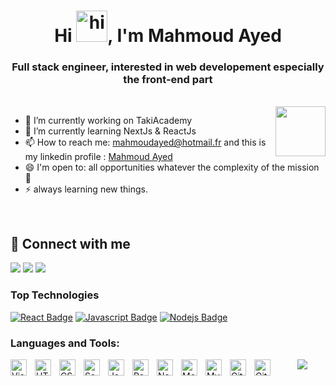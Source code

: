  <h1 align="center"> Hi <img src="https://user-images.githubusercontent.com/1303154/88677602-1635ba80-d120-11ea-84d8-d263ba5fc3c0.gif" width="50px" height="50px" alt="hi">, I'm Mahmoud Ayed </h1>
<h3 align="center"> Full stack engineer, interested in web developement especially the front-end part </h3>

<br>
<img align="right" src="https://user-images.githubusercontent.com/63050133/156676671-d5b2e362-97d4-4404-9447-dd71ddfea82f.gif" width = 80px/>


- 🔭 I’m currently working on TakiAcademy
- 🌱 I’m currently learning NextJs & ReactJs
- 📫 How to reach me: mahmoudayed@hotmail.fr and this is my linkedin profile : [Mahmoud Ayed](https://tn.linkedin.com/in/mahmoud-ayed-111329207)
- 😄 I'm open to: all opportunities whatever the complexity of the mission :muscle:
- ⚡ always learning new things.

<br>

## 📩 Connect with me
<p align="left">
    <a href="mailto:mahmoudayed@hotmail.fr" title="Hotmail"><img src="https://img.shields.io/badge/gmail-%23F05033.svg?style=for-the-badge&logo=gmail&logoColor=white"/></a>  
     <a href="https://www.linkedin.com/in/mahmoud-ayed-111329207" title="LinkedIn"><img src="https://img.shields.io/badge/linkedin-%230077B5.svg?style=for-the-badge&logo=linkedin&logoColor=white"/></a>  
<a href="https://mahmoudayed.netlify.app/" title="Portfolio"><img src="https://img.shields.io/badge/portfolio-%23F05033.svg?style=for-the-badge&logo=world&logoColor=white"/></a>
 
</p>


### Top Technologies

<!-- TODO: Make technologies links takes you to repositories -->

[![React Badge](https://img.shields.io/badge/-React-61DBFB?style=for-the-badge&labelColor=black&logo=react&logoColor=61DBFB)](#) [![Javascript Badge](https://img.shields.io/badge/-Javascript-F0DB4F?style=for-the-badge&labelColor=black&logo=javascript&logoColor=F0DB4F)](#)  [![Nodejs Badge](https://img.shields.io/badge/-Nodejs-3C873A?style=for-the-badge&labelColor=black&logo=node.js&logoColor=3C873A)](#) 

### Languages and Tools:

<img align="left" alt="Visual Studio Code" width="26px" src="https://cdn.jsdelivr.net/gh/devicons/devicon/icons/vscode/vscode-original.svg" style="padding-right:10px;" />
<img align="left" alt="HTML5" width="26px" src="https://cdn.jsdelivr.net/gh/devicons/devicon/icons/html5/html5-original.svg" style="padding-right:10px;" />
<img align="left" alt="CSS3" width="26px" src="https://cdn.jsdelivr.net/gh/devicons/devicon/icons/css3/css3-original.svg" style="padding-right:10px;" />
<img align="left" alt="Sass" width="26px" src="https://cdn.jsdelivr.net/gh/devicons/devicon/icons/sass/sass-original.svg" style="padding-right:10px;" />
<img align="left" alt="JavaScript" width="26px" src="https://cdn.jsdelivr.net/gh/devicons/devicon/icons/javascript/javascript-original.svg" style="padding-right:10px;" />
<img align="left" alt="React" width="26px" src="https://cdn.jsdelivr.net/gh/devicons/devicon/icons/react/react-original.svg" style="padding-right:10px;" />
<img align="left" alt="Node.js" width="26px" src="https://cdn.jsdelivr.net/gh/devicons/devicon/icons/nodejs/nodejs-original.svg" style="padding-right:10px;" />
<img align="left" alt="MongoDB" width="26px" src="https://cdn.jsdelivr.net/gh/devicons/devicon/icons/mongodb/mongodb-original.svg" style="padding-right:10px;" />
<img align="left" alt="MySQL" width="26px" src="https://cdn.jsdelivr.net/gh/devicons/devicon/icons/mysql/mysql-original.svg" style="padding-right:10px;" />
<img align="left" alt="Git" width="26px" src="https://cdn.jsdelivr.net/gh/devicons/devicon/icons/git/git-original.svg" style="padding-right:10px;" />
<img align="left" alt="GitHub" width="26px" src="https://user-images.githubusercontent.com/3369400/139448065-39a229ba-4b06-434b-bc67-616e2ed80c8f.png" style="padding-right:10px;" />


<!--<h3 align="center">Visitors (Since 2023/02/03)</h3>-->
<p align="center">
	<img src="https://count.getloli.com/get/@ayma5001?theme=rule34"> <br/>

</p>

